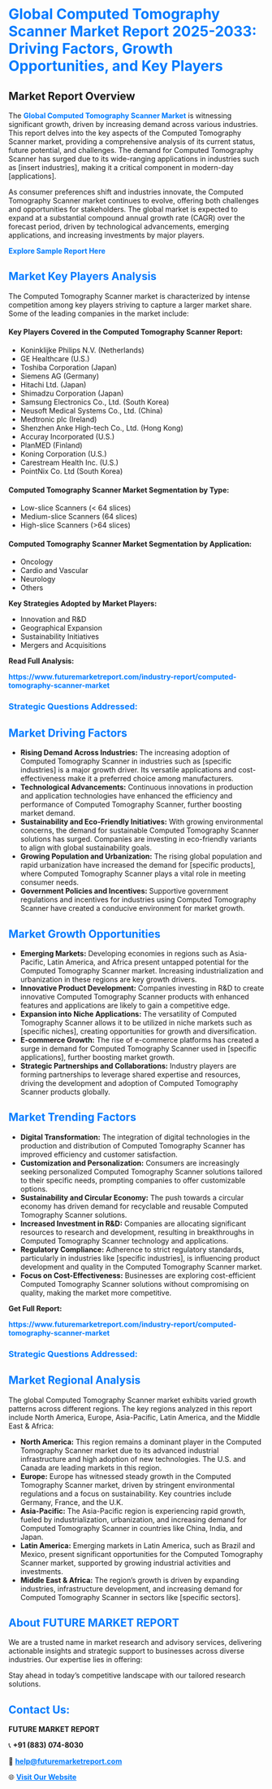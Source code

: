 <h1 style="color: #007BFF;">Global Computed Tomography Scanner Market Report 2025-2033: Driving Factors, Growth Opportunities, and Key Players</h1>

<section id="overview">
<h2>Market Report Overview</h2>
<p>The <a href="https://www.futuremarketreport.com/industry-report/computed-tomography-scanner-market" style="color: #007BFF; text-decoration: none;"><strong>Global Computed Tomography Scanner Market</strong></a> is witnessing significant growth, driven by increasing demand across various industries. This report delves into the key aspects of the Computed Tomography Scanner market, providing a comprehensive analysis of its current status, future potential, and challenges. The demand for Computed Tomography Scanner has surged due to its wide-ranging applications in industries such as [insert industries], making it a critical component in modern-day [applications].</p>
<p>As consumer preferences shift and industries innovate, the Computed Tomography Scanner market continues to evolve, offering both challenges and opportunities for stakeholders. The global market is expected to expand at a substantial compound annual growth rate (CAGR) over the forecast period, driven by technological advancements, emerging applications, and increasing investments by major players.</p>
</section>

<section id="overview">
<p><a href="https://www.futuremarketreport.com/request-sample/reportId=57781" style="color: #007BFF; text-decoration: none;"><strong>Explore Sample Report Here</strong></a></p>
</section>

<section id="key-players">
<h2 style="color: #007BFF;">Market Key Players Analysis</h2>
<p>The Computed Tomography Scanner market is characterized by intense competition among key players striving to capture a larger market share. Some of the leading companies in the market include:</p>
<h4>Key Players Covered in the Computed Tomography Scanner Report:</h4>
<ul><li>Koninklijke Philips N.V. (Netherlands)</li><li>GE Healthcare (U.S.)</li><li>Toshiba Corporation (Japan)</li><li>Siemens AG (Germany)</li><li>Hitachi Ltd. (Japan)</li><li>Shimadzu Corporation (Japan)</li><li>Samsung Electronics Co., Ltd. (South Korea)</li><li>Neusoft Medical Systems Co., Ltd. (China)</li><li>Medtronic plc (Ireland)</li><li>Shenzhen Anke High-tech Co., Ltd. (Hong Kong)</li><li>Accuray Incorporated (U.S.)</li><li>PlanMED (Finland)</li><li>Koning Corporation (U.S.)</li><li>Carestream Health Inc. (U.S.)</li><li>PointNix Co. Ltd (South Korea)</li></ul>
<h4>Computed Tomography Scanner Market Segmentation by Type:</h4>
<ul><li>Low-slice Scanners (&lt; 64 slices)</li><li>Medium-slice Scanners (64 slices)</li><li>High-slice Scanners (&gt;64 slices)</li></ul>

<h4>Computed Tomography Scanner Market Segmentation by Application:</h4>
<ul><li>Oncology</li><li>Cardio and Vascular</li><li>Neurology</li><li>Others</li></ul>
<p><strong>Key Strategies Adopted by Market Players:</strong></p>
<ul>
<li>Innovation and R&D</li>
<li>Geographical Expansion</li>
<li>Sustainability Initiatives</li>
<li>Mergers and Acquisitions</li>
</ul>
</section>

<section>
<p><strong>Read Full Analysis: </strong></p><a href="https://www.futuremarketreport.com/industry-report/computed-tomography-scanner-market" style="color: #007BFF; text-decoration: none;"><strong>https://www.futuremarketreport.com/industry-report/computed-tomography-scanner-market</strong></a>
<h3 style="color: #007BFF;">Strategic Questions Addressed:</h3>
</section>

<section id="driving-factors">
<h2 style="color: #007BFF;">Market Driving Factors</h2>
<ul>
<li><strong>Rising Demand Across Industries:</strong> The increasing adoption of Computed Tomography Scanner in industries such as [specific industries] is a major growth driver. Its versatile applications and cost-effectiveness make it a preferred choice among manufacturers.</li>
<li><strong>Technological Advancements:</strong> Continuous innovations in production and application technologies have enhanced the efficiency and performance of Computed Tomography Scanner, further boosting market demand.</li>
<li><strong>Sustainability and Eco-Friendly Initiatives:</strong> With growing environmental concerns, the demand for sustainable Computed Tomography Scanner solutions has surged. Companies are investing in eco-friendly variants to align with global sustainability goals.</li>
<li><strong>Growing Population and Urbanization:</strong> The rising global population and rapid urbanization have increased the demand for [specific products], where Computed Tomography Scanner plays a vital role in meeting consumer needs.</li>
<li><strong>Government Policies and Incentives:</strong> Supportive government regulations and incentives for industries using Computed Tomography Scanner have created a conducive environment for market growth.</li>
</ul>
</section>

<section id="growth-opportunities">
<h2 style="color: #007BFF;">Market Growth Opportunities</h2>
<ul>
<li><strong>Emerging Markets:</strong> Developing economies in regions such as Asia-Pacific, Latin America, and Africa present untapped potential for the Computed Tomography Scanner market. Increasing industrialization and urbanization in these regions are key growth drivers.</li>
<li><strong>Innovative Product Development:</strong> Companies investing in R&D to create innovative Computed Tomography Scanner products with enhanced features and applications are likely to gain a competitive edge.</li>
<li><strong>Expansion into Niche Applications:</strong> The versatility of Computed Tomography Scanner allows it to be utilized in niche markets such as [specific niches], creating opportunities for growth and diversification.</li>
<li><strong>E-commerce Growth:</strong> The rise of e-commerce platforms has created a surge in demand for Computed Tomography Scanner used in [specific applications], further boosting market growth.</li>
<li><strong>Strategic Partnerships and Collaborations:</strong> Industry players are forming partnerships to leverage shared expertise and resources, driving the development and adoption of Computed Tomography Scanner products globally.</li>
</ul>
</section>

<section id="trending-factors">
<h2 style="color: #007BFF;">Market Trending Factors</h2>
<ul>
<li><strong>Digital Transformation:</strong> The integration of digital technologies in the production and distribution of Computed Tomography Scanner has improved efficiency and customer satisfaction.</li>
<li><strong>Customization and Personalization:</strong> Consumers are increasingly seeking personalized Computed Tomography Scanner solutions tailored to their specific needs, prompting companies to offer customizable options.</li>
<li><strong>Sustainability and Circular Economy:</strong> The push towards a circular economy has driven demand for recyclable and reusable Computed Tomography Scanner solutions.</li>
<li><strong>Increased Investment in R&D:</strong> Companies are allocating significant resources to research and development, resulting in breakthroughs in Computed Tomography Scanner technology and applications.</li>
<li><strong>Regulatory Compliance:</strong> Adherence to strict regulatory standards, particularly in industries like [specific industries], is influencing product development and quality in the Computed Tomography Scanner market.</li>
<li><strong>Focus on Cost-Effectiveness:</strong> Businesses are exploring cost-efficient Computed Tomography Scanner solutions without compromising on quality, making the market more competitive.</li>
</ul>
</section>

<section>
<p><strong>Get Full Report: </strong></p><a href="https://www.futuremarketreport.com/industry-report/computed-tomography-scanner-market" style="color: #007BFF; text-decoration: none;"><strong>https://www.futuremarketreport.com/industry-report/computed-tomography-scanner-market</strong></a>
<h3 style="color: #007BFF;">Strategic Questions Addressed:</h3>
</section>


<section id="regional-analysis">
<h2 style="color: #007BFF;">Market Regional Analysis</h2>
<p>The global Computed Tomography Scanner market exhibits varied growth patterns across different regions. The key regions analyzed in this report include North America, Europe, Asia-Pacific, Latin America, and the Middle East & Africa:</p>
<ul>
<li><strong>North America:</strong> This region remains a dominant player in the Computed Tomography Scanner market due to its advanced industrial infrastructure and high adoption of new technologies. The U.S. and Canada are leading markets in this region.</li>
<li><strong>Europe:</strong> Europe has witnessed steady growth in the Computed Tomography Scanner market, driven by stringent environmental regulations and a focus on sustainability. Key countries include Germany, France, and the U.K.</li>
<li><strong>Asia-Pacific:</strong> The Asia-Pacific region is experiencing rapid growth, fueled by industrialization, urbanization, and increasing demand for Computed Tomography Scanner in countries like China, India, and Japan.</li>
<li><strong>Latin America:</strong> Emerging markets in Latin America, such as Brazil and Mexico, present significant opportunities for the Computed Tomography Scanner market, supported by growing industrial activities and investments.</li>
<li><strong>Middle East & Africa:</strong> The region’s growth is driven by expanding industries, infrastructure development, and increasing demand for Computed Tomography Scanner in sectors like [specific sectors].</li>
</ul>
</section>

<footer>
<h2 style="color: #007BFF;">About FUTURE MARKET REPORT</h2>
<p>We are a trusted name in market research and advisory services, delivering actionable insights and strategic support to businesses across diverse industries. Our expertise lies in offering:</p>

<p>Stay ahead in today’s competitive landscape with our tailored research solutions.</p>

<h2 style="color: #007BFF;">Contact Us:</h2>
<p><strong>FUTURE MARKET REPORT</strong></p>
<p>📞 <strong>+91 (883) 074-8030</strong></p>
<p>📧 <strong><a href="mailto:help@futuremarketreport.com" style="color: #007BFF;">help@futuremarketreport.com</a></strong></p>
<p>🌐 <strong><a href="https://www.futuremarketreport.com/" style="color: #007BFF;">Visit Our Website</a></strong></p>
</footer>